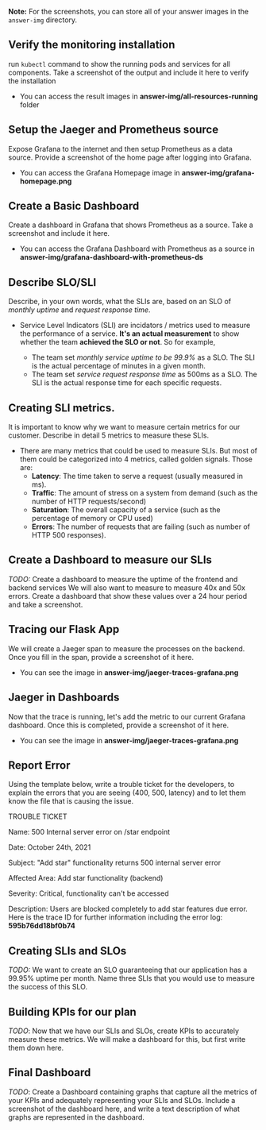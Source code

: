 **Note:** For the screenshots, you can store all of your answer images in the `answer-img` directory.

## Verify the monitoring installation

run `kubectl` command to show the running pods and services for all components. Take a screenshot of the output and include it here to verify the installation

* You can access the result images in **answer-img/all-resources-running** folder

## Setup the Jaeger and Prometheus source
Expose Grafana to the internet and then setup Prometheus as a data source. Provide a screenshot of the home page after logging into Grafana.

* You can access the Grafana Homepage image in **answer-img/grafana-homepage.png**

## Create a Basic Dashboard
Create a dashboard in Grafana that shows Prometheus as a source. Take a screenshot and include it here.

* You can access the Grafana Dashboard with Prometheus as a source in **answer-img/grafana-dashboard-with-prometheus-ds**

## Describe SLO/SLI
Describe, in your own words, what the SLIs are, based on an SLO of *monthly uptime* and *request response time*.

* Service Level Indicators (SLI) are incidators / metrics used to measure the performance of a service. **It's an actual measurement** to show whether the team **achieved the SLO or not**. So for example,
    
    * The team set *monthly service uptime to be 99.9%* as a SLO. The SLI is the actual percentage of minutes in a given month.
    * The team set *service request response time* as 500ms as a SLO. The SLI is the actual response time for each specific requests.

## Creating SLI metrics.
It is important to know why we want to measure certain metrics for our customer. Describe in detail 5 metrics to measure these SLIs.

   * There are many metrics that could be used to measure SLIs. But most of them could be categorized into 4 metrics, called golden signals. Those are:
        * **Latency**: The time taken to serve a request (usually measured in ms).
        * **Traffic**: The amount of stress on a system from demand (such as the number of HTTP requests/second)
        * **Saturation**: The overall capacity of a service (such as the percentage of memory or CPU used)
        * **Errors**: The number of requests that are failing (such as number of HTTP 500 responses).

## Create a Dashboard to measure our SLIs
*TODO:* Create a dashboard to measure the uptime of the frontend and backend services We will also want to measure to measure 40x and 50x errors. Create a dashboard that show these values over a 24 hour period and take a screenshot.

## Tracing our Flask App
We will create a Jaeger span to measure the processes on the backend. Once you fill in the span, provide a screenshot of it here.

* You can see the image in **answer-img/jaeger-traces-grafana.png**

## Jaeger in Dashboards
Now that the trace is running, let's add the metric to our current Grafana dashboard. Once this is completed, provide a screenshot of it here.

* You can see the image in **answer-img/jaeger-traces-grafana.png**

## Report Error
Using the template below, write a trouble ticket for the developers, to explain the errors that you are seeing (400, 500, latency) and to let them know the file that is causing the issue.

TROUBLE TICKET

Name: 500 Internal server error on /star endpoint

Date: October 24th, 2021

Subject: "Add star" functionality returns 500 internal server error

Affected Area: Add star functionality (backend)

Severity: Critical, functionality can't be accessed

Description: Users are blocked completely to add star features due error. Here is the trace ID for further information including the error log: **595b76dd18bf0b74**

## Creating SLIs and SLOs
*TODO:* We want to create an SLO guaranteeing that our application has a 99.95% uptime per month. Name three SLIs that you would use to measure the success of this SLO.

## Building KPIs for our plan
*TODO*: Now that we have our SLIs and SLOs, create KPIs to accurately measure these metrics. We will make a dashboard for this, but first write them down here.

## Final Dashboard
*TODO*: Create a Dashboard containing graphs that capture all the metrics of your KPIs and adequately representing your SLIs and SLOs. Include a screenshot of the dashboard here, and write a text description of what graphs are represented in the dashboard.  
